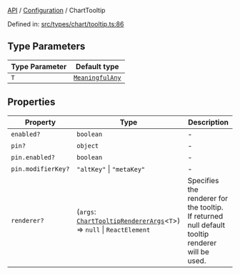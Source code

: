 [API](../../overview.md) / [Configuration](../overview.md) / ChartTooltip

Defined in: [src/types/chart/tooltip.ts:86](https://github.com/gravity-ui/charts/blob/6aea3bcf86facdd4a019a7e612d7ac7e27006c35/src/types/chart/tooltip.ts#L86)

## Type Parameters

| Type Parameter | Default type |
| ------ | ------ |
| `T` | [`MeaningfulAny`](../../Utilities/type-aliases/MeaningfulAny.md) |

## Properties

| Property | Type | Description |
| ------ | ------ | ------ |
| <a id="enabled"></a> `enabled?` | `boolean` | - |
| <a id="pin"></a> `pin?` | `object` | - |
| `pin.enabled?` | `boolean` | - |
| `pin.modifierKey?` | `"altKey"` \| `"metaKey"` | - |
| <a id="renderer"></a> `renderer?` | (`args`: [`ChartTooltipRendererArgs`](ChartTooltipRendererArgs.md)\<`T`\>) => `null` \| `ReactElement` | Specifies the renderer for the tooltip. If returned null default tooltip renderer will be used. |
